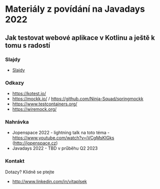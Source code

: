 # Materiály z povídání na Javadays 2022 
## Jak testovat webové aplikace v Kotlinu a ještě k tomu s radostí

### Slajdy
- [Slajdy](doc/JavaDays%202022.pdf)

### Odkazy

- https://kotest.io/
- https://mockk.io/ / https://github.com/Ninja-Squad/springmockk
- https://www.testcontainers.org/
- https://wiremock.org/

### Nahrávka
- Jopenspace 2022 - lightning talk na toto téma - https://www.youtube.com/watch?v=iVCgMsKIGks (http://jopenspace.cz)
- Javadays 2022 - TBD v průběhu Q2 2023

### Kontakt

Dotazy? Klidně se ptejte
- http://www.linkedin.com/in/vitaplsek

